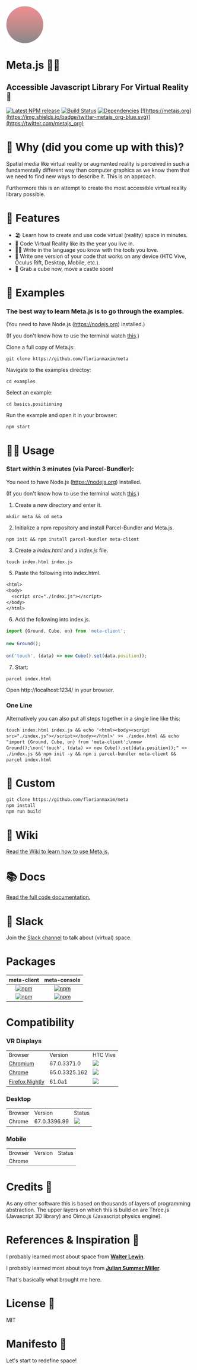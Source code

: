 [dependencies-badge]: https://img.shields.io/david/florianmaxim/meta.svg
[dependencies-badge-url]: https://david-dm.org/florianmaxim/meta

[npm-badge]: https://img.shields.io/npm/v/meta-client.svg
[npm-badge-url]: https://www.npmjs.com/package/meta-client

<img src="assets/logo.png" width="100" height="100"/>

# Meta.js 👩‍🚀
## Accessible Javascript Library For Virtual Reality 🚀

[![Latest NPM release][npm-badge]][npm-badge-url] [![Build Status](https://travis-ci.org/florianmaxim/Meta.svg?branch=master)](https://travis-ci.org/florianmaxim/Meta) [![Dependencies][dependencies-badge]][dependencies-badge-url] [![https://metajs.org](https://img.shields.io/badge/twitter-metajs_org-blue.svg)](https://twitter.com/metajs_org)

# 🚀 Why (did you come up with this)?

Spatial media like virtual reality or augmented reality is perceived in such a fundamentally different way than computer graphics as we know them that we need to find new ways to describe it.
This is an approach.

Furthermore this is an attempt to create the most accessible virtual reality library possible.

# 🎊 Features

* 🏖 Learn how to create and use code virtual (reality) space in minutes.
* 💐 Code Virtual Reality like its the year you live in.
* 🤹🏻 Write in the language you know with the tools you love.
* 🚀 Write one version of your code that works on any device (HTC Vive, Oculus Rift, Desktop, Mobile, etc.).
* 🏰 Grab a cube now, move a castle soon!

# 💐 Examples

### The best way to learn Meta.js is to go through the examples.

(You need to have Node.js (https://nodejs.org) installed.)

(If you don't know how to use the terminal watch <a href="https://www.youtube.com/watch?v=jDINUSK7rXE" target="_blank">this</a>.)

Clone a full copy of Meta.js:

```script
git clone https://github.com/florianmaxim/meta
```

Navigate to the examples directoy:
```script
cd examples
```

Select an example:
```script
cd basics.positioning
```

Run the example and open it in your browser:
```script
npm start
```
#  👩‍🚀 Usage

### Start within 3 minutes (via Parcel-Bundler):

You need to have Node.js (https://nodejs.org) installed.

(If you don't know how to use the terminal watch <a href="https://www.youtube.com/watch?v=jDINUSK7rXE" target="_blank">this</a>.)

1. Create a new directory and enter it.
```script
mkdir meta && cd meta
```
2. Initialize a npm repository and install Parcel-Bundler and Meta.js.
```script
npm init && npm install parcel-bundler meta-client
```
3. Create a <i>index.html</i> and a <i>index.js</i> file.
```script
touch index.html index.js
```
5. Paste the following into index.html.
```script
<html>
<body>
  <script src="./index.js"></script>
</body>
</html>
```
6. Add the following into index.js.
```javascript
import {Ground, Cube, on} from 'meta-client';

new Ground();

on('touch', (data) => new Cube().set(data.position));
```  
7. Start:
```script
parcel index.html
```  
Open http://localhost:1234/ in your browser.

### One Line
Alternatively you can also put all steps together in a single line like this:

```script
touch index.html index.js && echo '<html><body><script src="./index.js"></script></body></html>' >> ./index.html && echo "import {Ground, Cube, on} from 'meta-client';\nnew Ground();\non('touch', (data) => new Cube().set(data.position));" >> ./index.js && npm init -y && npm i parcel-bundler meta-client && parcel index.html
```

# 🎉 Custom

```script
git clone https://github.com/florianmaxim/meta
npm install
npm run build
```

# 📕 Wiki

[Read the Wiki to learn how to use Meta.js.](https://github.com/florianmaxim/meta/wiki) 

# 📚 Docs

[Read the full code documentation.](https://florianmaxim.github.io/Meta)

# 💬 Slack

Join the [Slack channel](https://metajsorg.slack.com) to talk about (virtual) space.

# Packages

|                                             meta-client                                            |                                             meta-console                                             |
|:--------------------------------------------------------------------------------------------------:|:----------------------------------------------------------------------------------------------------:|
| [![npm](https://img.shields.io/npm/v/meta-client.svg)](https://www.npmjs.com/package/meta-client)  | [![npm](https://img.shields.io/npm/v/meta-console.svg)](https://www.npmjs.com/package/meta-console)  |
| [![npm](https://img.shields.io/npm/dw/meta-client.svg)](https://www.npmjs.com/package/meta-client) | [![npm](https://img.shields.io/npm/dw/meta-console.svg)](https://www.npmjs.com/package/meta-console) |

# Compatibility

### VR Displays

<table>
    <tr>
        <td>
            Browser
        </td>
        <td>
            Version
        </td>
        <td>
            HTC Vive
        </td>
    </tr>
    <tr>
        <td>
            <a href="https://chromium.woolyss.com/download/" target="blank">
             Chromium
            </a>
        </td>
        <td>
        67.0.3371.0
        </td>
        <td>
            <img src ="https://img.shields.io/badge/status-stable-green.svg" />
        </td>
    </tr>
    <tr>
        <td>
            <a href="https://www.google.com/chrome/" target="blank">
             Chrome
            </a>
        </td>
        <td>
            65.0.3325.162
        </td>
        <td>
            <img src ="https://img.shields.io/badge/status-stable-green.svg" />
        </td>
    </tr>
     <tr>
        <td>
            <a href="https://www.mozilla.org/en-US/firefox/nightly/all/" target="blank">
             Firefox Nightly
            </a>
        </td>
        <td>
            61.0a1
        </td>
        <td>
            <img src ="https://img.shields.io/badge/status-stable-green.svg" />
        </td>
    </tr>
</table>

### Desktop

<table>
    <tr>
        <td>
            Browser
        </td>
        <td>
            Version
        </td>
        <td>
            Status
        </td>
    </tr>
    <tr>
       <td>
            Chrome
        </td>
        <td>  
            67.0.3396.99   
        </td>
        <td>
            <img src ="https://img.shields.io/badge/status-stable-green.svg" />
        </td>
    </tr>
</table>

### Mobile

<table>
    <tr>
        <td>
            Browser
        </td>
        <td>
            Version
        </td>
        <td>
            Status
        </td>
    </tr>
    <tr>
       <td>
            Chrome
        </td>
        <td>     
        </td>
        <td>
        </td>
    </tr>
</table>

# Credits 👑

As any other software this is based on thousands of layers of programming abstraction. The upper layers on which this is build on are Three.js (Javascript 3D library) and Oimo.js (Javascript physics engine). 

# References & Inspiration 🤹

I probably learned most about space from
[<b>Walter Lewin</b>](https://www.youtube.com/watch?v=GtOGurrUPmQ "Walter Lewin").

I probably learned most about toys from [<b>Julian Summer Miller</b>](https://www.youtube.com/watch?v=F6uYDUPn4oM "Julian Summer Miller").

That's basically what brought me here.

# License 🔖
MIT

# Manifesto 📜

Let's start to redefine space!